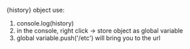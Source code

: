 {history} object use:

1. console.log(history)
2. in the console, right click -> store object as global variable 
3. global variable.push('/etc') will bring you to the url